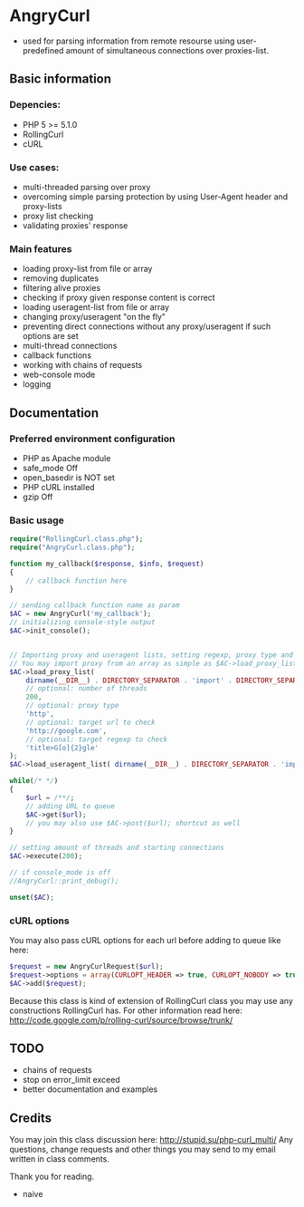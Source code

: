 # AngryCurl
- used for parsing information from remote resourse using user-predefined amount of simultaneous connections over proxies-list.

## Basic information

### Depencies:

* PHP 5 >= 5.1.0
* RollingCurl
* cURL
 
### Use cases:

* multi-threaded parsing over proxy
* overcoming simple parsing protection by using User-Agent header and proxy-lists
* proxy list checking
* validating proxies' response
 
### Main features

* loading proxy-list from file or array
* removing duplicates
* filtering alive proxies
* checking if proxy given response content is correct
* loading useragent-list from file or array
* changing proxy/useragent "on the fly"
* preventing direct connections without any proxy/useragent if such options are set
* multi-thread connections
* callback functions
* working with chains of requests
* web-console mode
* logging

## Documentation

### Preferred environment configuration

* PHP as Apache module
* safe_mode Off
* open_basedir is NOT set
* PHP cURL installed
* gzip Off

### Basic usage

```php
require("RollingCurl.class.php");
require("AngryCurl.class.php");

function my_callback($response, $info, $request)
{
    // callback function here
}

// sending callback function name as param
$AC = new AngryCurl('my_callback');
// initializing console-style output
$AC->init_console();


// Importing proxy and useragent lists, setting regexp, proxy type and target url for proxy check
// You may import proxy from an array as simple as $AC->load_proxy_list($proxy array);
$AC->load_proxy_list(
    dirname(__DIR__) . DIRECTORY_SEPARATOR . 'import' . DIRECTORY_SEPARATOR . 'proxy_list.txt',
    // optional: number of threads
    200,
    // optional: proxy type
    'http',
    // optional: target url to check
    'http://google.com',
    // optional: target regexp to check
    'title>G[o]{2}gle'
);
$AC->load_useragent_list( dirname(__DIR__) . DIRECTORY_SEPARATOR . 'import' . DIRECTORY_SEPARATOR . 'useragent_list.txt');

while(/* */)
{
    $url = /**/;
    // adding URL to queue
    $AC->get($url);
    // you may also use $AC->post($url); shortcut as well
}

// setting amount of threads and starting connections
$AC->execute(200);

// if console_mode is off
//AngryCurl::print_debug(); 

unset($AC);
```

### cURL options

You may also pass cURL options for each url before adding to queue like here:
```php
$request = new AngryCurlRequest($url);
$request->options = array(CURLOPT_HEADER => true, CURLOPT_NOBODY => true);
$AC->add($request);
```

Because this class is kind of extension of RollingCurl class you may use any constructions RollingCurl has.
For other information read here:
http://code.google.com/p/rolling-curl/source/browse/trunk/

## TODO
* chains of requests
* stop on error_limit exceed
* better documentation and examples

## Credits
You may join this class discussion here:
http://stupid.su/php-curl_multi/
Any questions, change requests and other things you may send to my email written in class comments.

Thank you for reading.
- naive